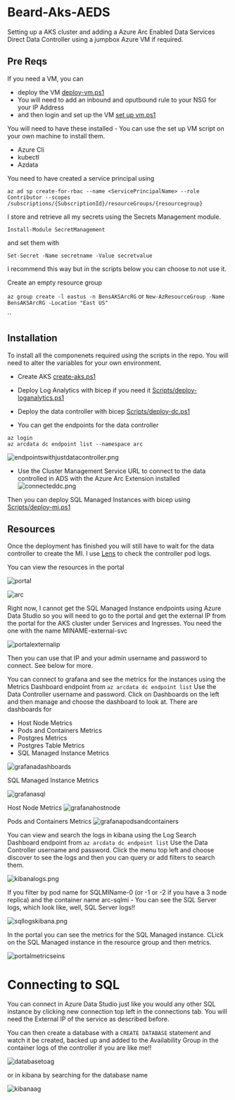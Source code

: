 # Beard-Aks-AEDS

Setting up a AKS cluster and adding a Azure Arc Enabled Data Services Direct Data Controller using a jumpbox Azure VM if required.

## Pre Reqs
If you need a VM, you can 
- deploy the VM [deploy-vm.ps1](Scripts/deploy-vm.ps1)
- You will need to add an inbound and oputbound rule to your NSG for your IP Address
- and then login and set up the VM [set up vm.ps1](Scripts/set-up-vm.ps1)

You will need to have these installed - You can use the set up VM script on your own machine to install them.

- Azure Cli 
- kubectl 
- Azdata

You need to have created a service principal using  

`az ad sp create-for-rbac --name <ServicePrincipalName> --role Contributor --scopes /subscriptions/{SubscriptionId}/resourceGroups/{resourcegroup}`

I store and retrieve all my secrets using the Secrets Management module.

`Install-Module SecretManagement`

and set them with

`Set-Secret -Name secretname -Value secretvalue`

I recommend this way but in the scripts below you can choose to not use it.

Create an empty resource group

`az group create -l eastus -n BensAKSArcRG`
or
`New-AzResourceGroup -Name BensAKSArcRG -Location "East US"`

``
## Installation
To install all the componenets required using the scripts in the repo. You will need to alter the variables for your own environment.

- Create AKS [create-aks.ps1](Scripts/create-aks.ps1)
- Deploy Log Analytics with bicep if you need it [Scripts/deploy-loganalytics.ps1](Scripts/deploy-loganalytics.ps1)
- Deploy the data controller with bicep [Scripts/deploy-dc.ps1](Scripts/deploy-dc.ps1)  

- You can get the endpoints for the data controller
````
az login
az arcdata dc endpoint list --namespace arc
````
![endpointswithjustdatacontroller.png](images/endpointswithjustdatacontroller.png)  

- Use the Cluster Management Service URL to connect to the data controlled in ADS with the Azure Arc Extension installed  
  ![connecteddc.png](images/connecteddc.png)  

Then you can deploy SQL Managed Instances with bicep using [Scripts/deploy-mi.ps1](Scripts/deploy-mi.ps1) 

## Resources

Once the deployment has finished you will still have to wait for the data controller to create the MI. I use [Lens](https://k8slens.dev/) to check the controller pod logs.

You can view the resources in the portal

![portal](images/portalresources.png)  
  
![arc](images/arcnamespace.png)  
  
Right now, I cannot get the SQL Managed Instance endpoints using Azure Data Studio so you will need to go to the portal and get the external IP from the portal for the AKS cluster under Services and Ingresses. You need the one with the name MINAME-external-svc

![portalexternalip](images/portalexternalip.png)

Then you can use that IP and your admin username and password to connect. See below for more.


You can connect to grafana and see the metrics for the instances using the Metrics Dashboard endpoint from `az arcdata dc endpoint list` Use the Data Controller username and password. Click on Dashboards on the left and then manage and choose the dashboard to look at. There are dashboards for 

- Host Node Metrics
- Pods and Containers Metrics
- Postgres Metrics
- Postgres Table Metrics
- SQL Managed Instance Metrics

![grafanadashboards](images/grafanadashboards.png)

SQL Managed Instance Metrics

![grafanasql](images/grafanasql.png)

Host Node Metrics
![grafanahostnode](images/grafanahostnode.png)

Pods and Containers Metrics
![grafanapodsandcontainers](images/grafanapodsandcontainers.png)

You can view and search the logs in kibana using the Log Search Dashboard endpoint from `az arcdata dc endpoint list` Use the Data Controller username and password. Click the menu top left and choose discover to see the logs and then you can query or add filters to search them.

![kibanalogs.png](images/kibanalogs.png)

If you filter by pod name for SQLMIName-0 (or -1 or -2 if you have a 3 node replica) and the container name arc-sqlmi - You can see the SQL Server logs, which look like, well, SQL Server logs!!

![sqllogskibana.png](images/sqllogskibana.png)

In the portal you can see the metrics for the SQL Managed instance. CLick on the SQL Managed instance in the resource group and then metrics.

![portalmetricseins](images/portalmetricseins.png)

# Connecting to SQL

You can connect in Azure Data Studio just like you would any other SQL instance by clicking new connection top left in the connections tab. You will need the External IP of the service as described before.

You can then create a database with a `CREATE DATABASE` statement and watch it be created, backed up and added to the Availability Group in the container logs of the controller if you are like me!!

![databasetoag](images/databasetoag.png)

or in kibana by searching for the database name

![kibanaag](images/kibanaag.png)
